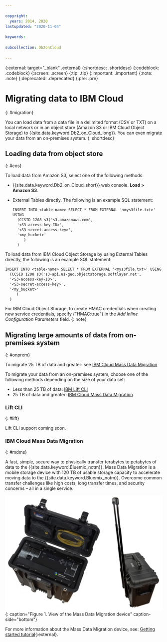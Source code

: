 ```yaml
---

copyright:
  years: 2014, 2020
lastupdated: "2020-11-04"

keywords: 

subcollection: Db2onCloud

---
```


<!-- Attribute definitions --> 
{:external: target="_blank" .external}
{:shortdesc: .shortdesc}
{:codeblock: .codeblock}
{:screen: .screen}
{:tip: .tip}
{:important: .important}
{:note: .note}
{:deprecated: .deprecated}
{:pre: .pre}

# Migrating data to IBM Cloud
{: #migration}

You can load data from a data file in a delimited format (CSV or TXT) on a local network or in an object store (Amazon S3 or IBM Cloud Object Storage) to {{site.data.keyword.Db2_on_Cloud_long}}. You can even migrate your data from an on-premises system.
{: shortdesc}

## Loading data from object store
{: #cos}

To load data from Amazon S3, select one of the following methods:
  * {{site.data.keyword.Db2_on_Cloud_short}} web console. **Load > Amazon S3**. 
  * External Tables directly. The following is an example SQL statement:

    ```
    INSERT INTO <table-name> SELECT * FROM EXTERNAL '<mys3file.txt>' USING
      (CCSID 1208 s3('s3.amazonaws.com', 
      '<S3-access-key-ID>',
      '<S3-secret-access-key>', 
      '<my_bucket>'
         )
      )      
    ```

To load data from IBM Cloud Object Storage by using External Tables directly, the following is an example SQL statement:

```
INSERT INTO <table-name> SELECT * FROM EXTERNAL '<mys3file.txt>' USING
  (CCSID 1208 s3('s3-api.us-geo.objectstorage.softlayer.net', 
  '<S3-access-key-ID>',
  '<S3-secret-access-key>', 
  '<my_bucket>'
     )
  )      
```

For IBM Cloud Object Storage, to create HMAC credentials when creating new service credentials, specify {"HMAC:true"} in the *Add Inline Configuration Parameters* field.
{: note}

## Migrating large amounts of data from on-premises system
{: #onprem}

To migrate 25 TB of data and greater: see [IBM Cloud Mass Data Migration](#mdms)


To migrate your data from an on-premises system, choose one of the following methods depending on the size of your data set:
* Less than 25 TB of data: [IBM Lift CLI](#lift)
* 25 TB of data and greater: [IBM Cloud Mass Data Migration](#mdms)

### Lift CLI
{: #lift}

Lift CLI support coming soon.

<!--
The Lift CLI is an application that you can use without charge to migrate your data to the {{site.data.keyword.Bluemix_notm}} from the various data sources listed in Table 1. 

| Target database on IBM Cloud | Data source |
|------------------------------|-------------|
| {{site.data.keyword.Db2_on_Cloud_long_notm}}   | IBM Db2 |
|                              | Oracle Database |
|                              | Microsoft SQL Server |
|                              | CSV file format |
{: caption="Table 1. Migration data sources" caption-side="top"}

To download and install Lift CLI, see: [Download Lift CLI](https://www.lift-cli.cloud.ibm.com/#download){:external}.

For step-by-step instructions about migrating your data to the {{site.data.keyword.Bluemix_notm}} by using Lift CLI, see: [Migrate data to {{site.data.keyword.Db2_on_Cloud_long_notm}}](https://www.lift-cli.cloud.ibm.com/#docs){:external}.
-->

### IBM Cloud Mass Data Migration
{: #mdms}

A fast, simple, secure way to physically transfer terabytes to petabytes of data to the {{site.data.keyword.Bluemix_notm}}. Mass Data Migration is a mobile storage device with 120 TB of usable storage capacity to accelerate moving data to the {{site.data.keyword.Bluemix_notm}}. Overcome common transfer challenges like high costs, long transfer times, and security concerns – all in a single service.

![View of the Mass Data Migration device](images/mdms.svg "View of the Mass Data Migration device"){: caption="Figure 1. View of the Mass Data Migration device" caption-side="bottom"}

For more information about the Mass Data Migration device, see: [Getting started tutorial](/docs/mass-data-migration?topic=mass-data-migration-getting-started-tutorial){:external}.

